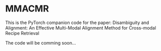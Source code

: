 # MMACMR

This is the PyTorch companion code for the paper: Disambiguity and Alignment: An Effective Multi-Modal Alignment Method for Cross-modal Recipe Retrieval

The code will be comming soon...
